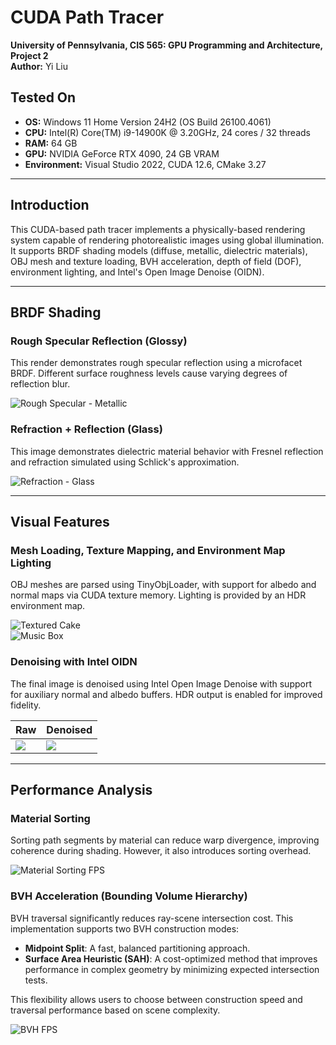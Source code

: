 # CUDA Path Tracer

**University of Pennsylvania, CIS 565: GPU Programming and Architecture, Project 2**  
**Author:** Yi Liu

## Tested On
- **OS:** Windows 11 Home Version 24H2 (OS Build 26100.4061)  
- **CPU:** Intel(R) Core(TM) i9-14900K @ 3.20GHz, 24 cores / 32 threads  
- **RAM:** 64 GB  
- **GPU:** NVIDIA GeForce RTX 4090, 24 GB VRAM  
- **Environment:** Visual Studio 2022, CUDA 12.6, CMake 3.27

---

## Introduction

This CUDA-based path tracer implements a physically-based rendering system capable of rendering photorealistic images using global illumination. It supports BRDF shading models (diffuse, metallic, dielectric materials), OBJ mesh and texture loading, BVH acceleration, depth of field (DOF), environment lighting, and Intel's Open Image Denoise (OIDN).

---

## BRDF Shading

### Rough Specular Reflection (Glossy)

This render demonstrates rough specular reflection using a microfacet BRDF. Different surface roughness levels cause varying degrees of reflection blur.

![Rough Specular - Metallic](img/cornell_metallic.png)

### Refraction + Reflection (Glass)

This image demonstrates dielectric material behavior with Fresnel reflection and refraction simulated using Schlick's approximation.

![Refraction - Glass](img/cornell_dielectric.png)

---

## Visual Features

### Mesh Loading, Texture Mapping, and Environment Map Lighting

OBJ meshes are parsed using TinyObjLoader, with support for albedo and normal maps via CUDA texture memory. Lighting is provided by an HDR environment map.

![Textured Cake](img/cake.png)  
![Music Box](img/music_box.png)

### Denoising with Intel OIDN

The final image is denoised using Intel Open Image Denoise with support for auxiliary normal and albedo buffers. HDR output is enabled for improved fidelity.

| Raw | Denoised |
|-----|----------|
| ![](img/cornell_bunny_noise.png) | ![](img/cornell_bunny.png) |

---

## Performance Analysis

### Material Sorting

Sorting path segments by material can reduce warp divergence, improving coherence during shading. However, it also introduces sorting overhead.

![Material Sorting FPS](img/material_sorting_analysis.png)

### BVH Acceleration (Bounding Volume Hierarchy)

BVH traversal significantly reduces ray-scene intersection cost. This implementation supports two BVH construction modes:
- **Midpoint Split**: A fast, balanced partitioning approach.
- **Surface Area Heuristic (SAH)**: A cost-optimized method that improves performance in complex geometry by minimizing expected intersection tests.

This flexibility allows users to choose between construction speed and traversal performance based on scene complexity.

![BVH FPS](img/bvh_analysis.png)
